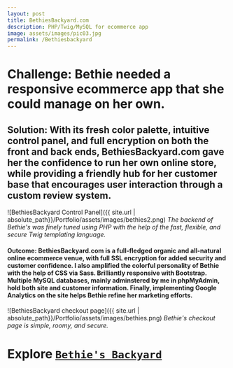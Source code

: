 ```yaml
---
layout: post
title: BethiesBackyard.com
description: PHP/Twig/MySQL for ecommerce app
image: assets/images/pic03.jpg
permalink: /Bethiesbackyard
---
```





# Challenge: Bethie needed a responsive ecommerce app that she could manage on her own. #

     
## Solution: With its fresh color palette, intuitive control panel, and full encryption on both the front and back ends, BethiesBackyard.com gave her the confidence to run her own online store, while providing a friendly hub for her customer base that encourages user interaction through a custom review system. ##

![BethiesBackyard Control Panel]({{ site.url | absolute_path}}/Portfolio/assets/images/bethies2.png)
_The backend of Bethie's was finely tuned using PHP with the help of the fast, flexible, and secure Twig templating language._

#### Outcome: BethiesBackyard.com is a full-fledged organic and all-natural online ecommerce venue, with full SSL encryption for added security and customer confidence. I also amplified the colorful personality of Bethie with the help of CSS via Sass. Brilliantly responsive with Bootstrap. Multiple MySQL databases, mainly adminstered by me in phpMyAdmin, hold both site and customer information. Finally, implementing Google Analytics on the site helps Bethie refine her marketing efforts. #### 


![BethiesBackyard checkout page]({{ site.url | absolute_path}}/Portfolio/assets/images/bethies.png)
_Bethie's checkout page is simple, roomy, and secure._

# Explore [`Bethie's Backyard`](https://bethiesbackyard.com) #


